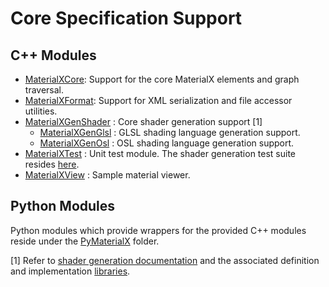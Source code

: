 # Core Specification Support

## C++ Modules

  - [MaterialXCore](MaterialXCore): Support for the core MaterialX elements and graph traversal.
  - [MaterialXFormat](MaterialXFormat): Support for XML serialization and file accessor utilities.
  - [MaterialXGenShader](MaterialXGenShader) : Core shader generation support [1]
    - [MaterialXGenGlsl](MaterialXGenGlsl) : GLSL shading language generation support.
    - [MaterialXGenOsl](MaterialXGenOsl) : OSL shading language generation support.
  - [MaterialXTest](MaterialXTest) : Unit test module. The shader generation test suite resides [here](../resources/Materials/TestSuite).
  - [MaterialXView](MaterialXView) : Sample material viewer.

## Python Modules

Python modules which provide wrappers for the provided C++ modules reside under the [PyMaterialX](PyMaterialX/README.md) folder.

[1] Refer to [shader generation documentation](../documents/DeveloperGuide/ShaderGeneration.md) and the associated definition and implementation [libraries](../libraries).
